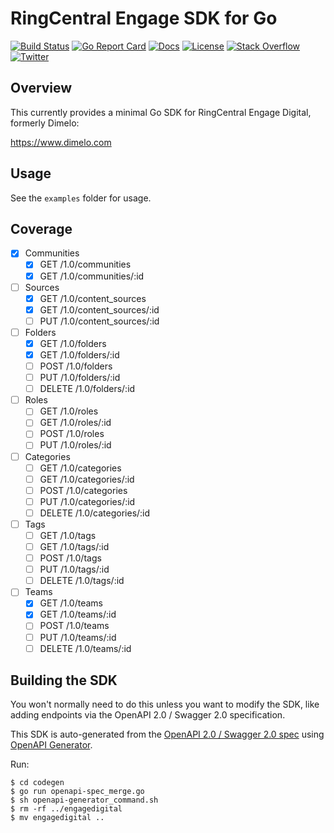 # RingCentral Engage SDK for Go

[![Build Status][build-status-svg]][build-status-link]
[![Go Report Card][goreport-svg]][goreport-link]
[![Docs][docs-godoc-svg]][docs-godoc-link]
[![License][license-svg]][license-link]
[![Stack Overflow][stackoverflow-svg]][stackoverflow-link]
[![Twitter][twitter-svg]][twitter-link]

 [build-status-svg]: https://api.travis-ci.org/grokify/go-ringcentral-engage.svg?branch=master
 [build-status-link]: https://travis-ci.org/grokify/go-ringcentral-engage
 [goreport-svg]: https://goreportcard.com/badge/github.com/grokify/go-ringcentral-engage
 [goreport-link]: https://goreportcard.com/report/github.com/grokify/go-ringcentral-engage
 [docs-godoc-svg]: https://img.shields.io/badge/docs-godoc-blue.svg
 [docs-godoc-link]: https://godoc.org/github.com/grokify/go-ringcentral-engage/engagedigital
 [license-svg]: https://img.shields.io/badge/license-MIT-blue.svg
 [license-link]: https://github.com/grokify/go-ringcentral-engage/blob/master/LICENSE
 [stackoverflow-svg]: https://img.shields.io/badge/Stack%20Overflow-ringcentral-orange.svg
 [stackoverflow-link]: https://stackoverflow.com/questions/tagged/ringcentral
 [twitter-svg]: https://img.shields.io/twitter/follow/ringcentraldevs.svg?style=social&label=follow
 [twitter-link]: https://twitter.com/RingCentralDevs

## Overview

This currently provides a minimal Go SDK for RingCentral Engage Digital, formerly Dimelo:

https://www.dimelo.com

## Usage

See the `examples` folder for usage.

## Coverage

- [x] Communities
  - [x] GET /1.0/communities
  - [x] GET /1.0/communities/:id

- [ ] Sources
  - [x] GET /1.0/content_sources
  - [x] GET /1.0/content_sources/:id
  - [ ] PUT /1.0/content_sources/:id

- [ ] Folders
  - [x] GET /1.0/folders
  - [x] GET /1.0/folders/:id
  - [ ] POST /1.0/folders
  - [ ] PUT /1.0/folders/:id
  - [ ] DELETE /1.0/folders/:id

- [ ] Roles
  - [ ] GET /1.0/roles
  - [ ] GET /1.0/roles/:id
  - [ ] POST /1.0/roles
  - [ ] PUT /1.0/roles/:id

- [ ] Categories
  - [ ] GET /1.0/categories
  - [ ] GET /1.0/categories/:id
  - [ ] POST /1.0/categories
  - [ ] PUT /1.0/categories/:id
  - [ ] DELETE /1.0/categories/:id

- [ ] Tags
  - [ ] GET /1.0/tags
  - [ ] GET /1.0/tags/:id
  - [ ] POST /1.0/tags
  - [ ] PUT /1.0/tags/:id
  - [ ] DELETE /1.0/tags/:id

- [ ] Teams
  - [x] GET /1.0/teams
  - [x] GET /1.0/teams/:id
  - [ ] POST /1.0/teams
  - [ ] PUT /1.0/teams/:id
  - [ ] DELETE /1.0/teams/:id

## Building the SDK

You won't normally need to do this unless you want to modify the SDK, like adding endpoints via the OpenAPI 2.0 / Swagger 2.0 specification.

This SDK is auto-generated from the [OpenAPI 2.0 / Swagger 2.0 spec](codegen/openapi-spec.json) using [OpenAPI Generator](https://github.com/OpenAPITools/openapi-generator).

Run:

```
$ cd codegen
$ go run openapi-spec_merge.go
$ sh openapi-generator_command.sh
$ rm -rf ../engagedigital
$ mv engagedigital ..
```